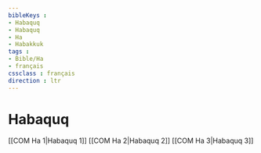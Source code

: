 ```yaml
---
bibleKeys : 
- Habaquq
- Habaquq
- Ha
- Habakkuk
tags : 
- Bible/Ha
- français
cssclass : français
direction : ltr
---
```


# Habaquq

[[COM Ha 1|Habaquq 1]]
[[COM Ha 2|Habaquq 2]]
[[COM Ha 3|Habaquq 3]]
